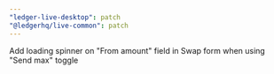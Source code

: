 ```yaml
---
"ledger-live-desktop": patch
"@ledgerhq/live-common": patch
---
```


Add loading spinner on "From amount" field in Swap form when using "Send max" toggle
